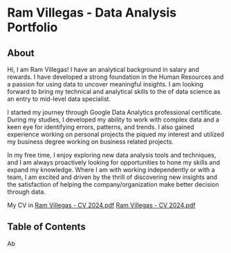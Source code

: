 # Ram Villegas - Data Analysis Portfolio

## About
Hi, I am Ram Villegas! I have an analytical background in salary and rewards. I have developed a strong foundation in the Human Resources and a passion for using data to uncover meaningful insights. I am looking forward to bring my technical and analytical skills to the of data science as an entry to mid-level data specialist.

I started my journey through Google Data Analytics professional certificate. During my studies, I developed my ability to work with complex data and a keen eye for identifying errors, patterns, and trends. I also gained experience working on personal projects the piqued my interest and utilized my business degree working on business related projects.

In my free time, I enjoy exploring new data analysis tools and techniques, and I am always proactively looking for opportunities to hone my skills and expand my knowledge.
Where I am with working independently or with a team, I am excited and driven by the thrill of discovering new insights and the satisfaction of helping the company/organization make better decision through data.

My CV in [Ram Villegas - CV 2024.pdf](https://github.com/user-attachments/files/16430607/Ram.Villegas.-.CV.2024.pdf)
 [Ram Villegas - CV 2024.pdf](https://github.com/user-attachments/files/16430607/Ram.Villegas.-.CV.2024.pdf)

## Table of Contents
Ab
